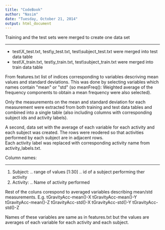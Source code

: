 ```yaml
---
title: "CodeBook"
author: "Nasim"
date: "Tuesday, October 21, 2014"
output: html_document
---
```


Training and the test sets were merged to create one data set
_____________________________________________________________

* test\X_test.txt, test\y_test.txt, test\subject_test.txt were merged into test data table 
* test\X_train.txt, test\y_train.txt, test\subject_train.txt were merged into train data table

From features.txt list of indices corresponding to variables descriving mean values and standard deviations.
This was done by selecting variables which names contain "mean" or "std" (so meanFreq(): Weighted average of the frequency components to obtain a mean frequency were also selected).

Only the measurements on the mean and standard deviation for each measurement were extracted from both training and test data tables and combined into a single table (also including columns with corresponding subject ids and activity labels).

A second, data set with the average of each variable for each activity and each subject was created. The rows were reodered so that activities performed by each subject are in adjacent rows.  
Each activity label was replaced with corresponding activity name from activity_labels.txt.


Column names:
_____________

1. Subject: 
.. range of values [1:30]
.. id of a subject performing ther activity
2. Activity:
.. Name of activity performed

Rest of the coluns corespond to averaged variables describing mean/std measurements. 
E.g. tGravityAcc-mean()-X
tGravityAcc-mean()-Y
tGravityAcc-mean()-Z
tGravityAcc-std()-X
tGravityAcc-std()-Y
tGravityAcc-std()-Z

Names of these variables are same as in features.txt but the values are averages of each variable for each activity and each subject.